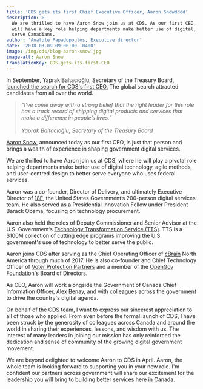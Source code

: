 ```yaml
---
title: 'CDS gets its first Chief Executive Officer, Aaron Snowdddd'
description: >-
  We are thrilled to have Aaron Snow join us at CDS. As our first CEO, Aaron
  will have a key role helping departments make better use of digital, to better
  serve Canadians.
author: 'Anatole Papadopoulos, Executive director'
date: '2018-03-09 09:00:00 -0400'
image: /img/cds/blog-aaron-snow.jpg
image-alt: Aaron Snow
translationKey: CDS-gets-its-first-CEO
---
```


In September, Yaprak Baltacıoğlu, Secretary of the Treasury Board, [launched the search for CDS's first CEO.](https://digital.canada.ca/2017/09/12/wanted-ceo-cds/) The global search attracted candidates from all over the world.

> *“I’ve come away with a strong belief that the right leader for this role has a track record of shipping digital products and services that make a difference in people’s lives.”* <br> <br> *Yaprak Baltacıoğlu, Secretary of the Treasury Board*

[Aaron Snow](https://www.linkedin.com/in/aaronsnow/), announced today as our first CEO, is just that person and brings a wealth of experience in shaping government digital services.

We are thrilled to have Aaron join us at CDS, where he will play a pivotal role helping departments make better use of digital technology, agile methods, and user-centred design to better serve everyone who uses federal services. 

Aaron was a co-founder, Director of Delivery, and ultimately Executive Director of [18F](https://18f.gsa.gov/), the United States Government’s 200-person digital services team. He also served as a Presidential Innovation Fellow under President Barack Obama, focusing on technology procurement. 

Aaron also held the roles of Deputy Commissioner and Senior Advisor at the U.S. Government’s [Technology Transformation Service (TTS)](https://www.gsa.gov/about-us/organization/federal-acquisition-service/technology-transformation-services). TTS is a $100M collection of cutting edge programs improving the U.S. government's use of technology to better serve the public.

Aaron joins CDS after serving as the Chief Operating Officer of [cBrain](https://www.cbrain.com/) North America through much of 2017. He is also co-founder and Chief Technology Officer of [Voter Protection Partners](https://voterprotection.partners/) and a member of the [OpenGov Foundation's](https://www.opengovfoundation.org/) Board of Directors.

As CEO, Aaron will work alongside the Government of Canada Chief Information Officer, Alex Benay, and with colleagues across the government to drive the country's digital agenda.

On behalf of the CDS team, I want to express our sincerest appreciation to all of those who applied. From even before the formal launch of CDS, I have been struck by the generosity of colleagues across Canada and around the world in sharing their experiences, lessons, and wisdom with us. The interest of many leaders in joining our mission has only reinforced the dedication and sense of community of the growing digital government movement.

We are beyond delighted to welcome Aaron to CDS in April. Aaron, the whole team is looking forward to supporting you in your new role. I'm confident our partners across government will share our excitement for the leadership you will bring to building better services here in Canada.
